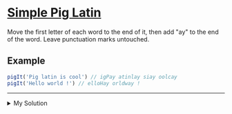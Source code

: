 # [Simple Pig Latin](https://www.codewars.com/kata/520b9d2ad5c005041100000f)

Move the first letter of each word to the end of it, then add "ay" to the end of the word. Leave punctuation marks
untouched.

## Example

```js
pigIt('Pig latin is cool') // igPay atinlay siay oolcay
pigIt('Hello world !') // elloHay orldway !
```

---

<details><summary>My Solution</summary>

```js
function pigIt(str) {
  return str
    .split(' ')
    .map(word => {
      if (word.match(/[a-zA-Z]/g)) {
        return word.slice(1) + word[0] + 'ay'
      } else {
        return word
      }
    })
    .join(' ')
}
```

</details>
